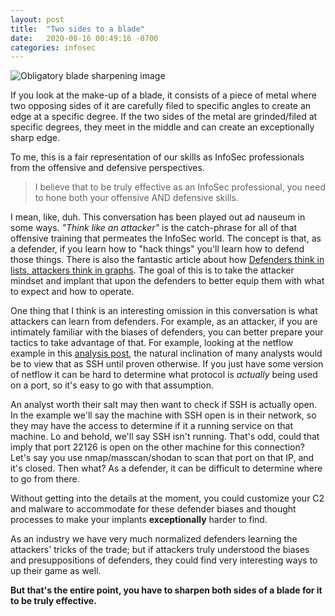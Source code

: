 ```yaml
---
layout: post
title:  "Two sides to a blade"
date:   2020-08-16 00:49:16 -0700
categories: infosec
---
```


<img src="images/sharpen.jfif" alt="Obligatory blade sharpening image">

If you look at the make-up of a blade, it consists of a piece of metal where two opposing sides of it are carefully filed to specific angles to create an edge at a specific degree. If the two sides of the metal are grinded/filed at specific degrees, they meet in the middle and can create an exceptionally sharp edge.

To me, this is a fair representation of our skills as InfoSec professionals from the offensive and defensive perspectives.

>    I believe that to be truly effective as an InfoSec professional, you need to hone both your offensive AND defensive skills.

I mean, like, duh. This conversation has been played out ad nauseum in some ways. *"Think like an attacker"* is the catch-phrase for all of that offensive training that permeates the InfoSec world. The concept is that, as a defender, if you learn how to "hack things" you'll learn how to defend those things. There is also the fantastic article about how [Defenders think in lists, attackers think in graphs](https://github.com/JohnLaTwC/Shared/blob/master/Defenders%20think%20in%20lists.%20Attackers%20think%20in%20graphs.%20As%20long%20as%20this%20is%20true%2C%20attackers%20win.md). The goal of this is to take the attacker mindset and implant that upon the defenders to better equip them with what to expect and how to operate.

One thing that I think is an interesting omission in this conversation is what attackers can learn from defenders. For example, as an attacker, if you are intimately familiar with the biases of defenders, you can better prepare your tactics to take advantage of that. For example, looking at the netflow example in this [analysis post](https://criminal.group/infosec/analysis/2020/08/13/the-art-of-analysis.html), the natural inclination of many analysts would be to view that as SSH until proven otherwise. If you just have some version of netflow it can be hard to determine what protocol is *actually* being used on a port, so it's easy to go with that assumption.

An analyst worth their salt may then want to check if SSH is actually open. In the example we'll say the machine with SSH open is in their network, so they may have the access to determine if it a running service on that machine. Lo and behold, we'll say SSH isn't running. That's odd, could that imply that port 22126 is open on the other machine for this connection?  Let's say you use nmap/masscan/shodan to scan that port on that IP, and it's closed. Then what? As a defender, it can be difficult to determine where to go from there.

Without getting into the details at the moment, you could customize your C2 and malware to accommodate for these defender biases and thought processes to make your implants **exceptionally** harder to find.

As an industry we have very much normalized defenders learning the attackers' tricks of the trade; but if attackers truly understood the biases and presuppositions of defenders, they could find very interesting ways to up their game as well.

**But that's the entire point, you have to sharpen both sides of a blade for it to be truly effective.**
